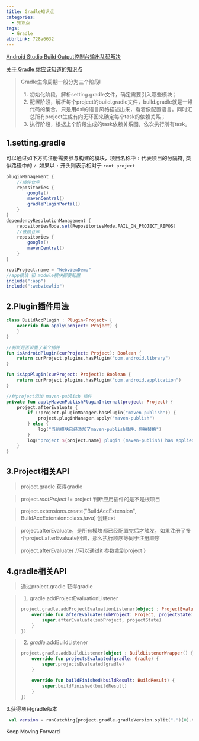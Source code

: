 ```yaml
---
title: Gradle知识点
categories:
  - 知识点
tags:
  - Gradle
abbrlink: 728a6632
---
```


[Android Studio Build Output控制台输出乱码解决](https://blog.csdn.net/github_2011/article/details/109135258)

[关于 Gradle 你应该知道的知识点](https://juejin.cn/post/7064350945756332040#heading-1)

> Gradle生命周期一般分为三个阶段l
>
> 1. 初始化阶段，解析setting.gradle文件，确定需要引入哪些模块；
> 2. 配置阶段，解析每个project的build.gradle文件，build.gradle就是一堆代码的集合，只是用dsl的语言风格描述出来，看着像配置语言。同时汇总所有project生成有向无环图来确定每个task的依赖关系；
> 3. 执行阶段，根据上个阶段生成的task依赖关系图，依次执行所有task。





<!-- more -->



## 1.setting.gradle

可以通过如下方式注册需要参与构建的模块，项目名称中 `:` 代表项目的分隔符, 类似路径中的 `/`. 如果以 `:` 开头则表示相对于 `root project`

```groovy
pluginManagement {
    //插件仓库
    repositories { 
        google()
        mavenCentral()
        gradlePluginPortal()
    }
}
dependencyResolutionManagement {
    repositoriesMode.set(RepositoriesMode.FAIL_ON_PROJECT_REPOS)
    //依赖仓库
    repositories {
        google()
        mavenCentral()
    }
}

rootProject.name = "WebviewDemo"
//app模块 和 module模块都要配置
include(":app")
include(":webviewlib")
```



## 2.Plugin插件用法

```kotlin
class BuildAccPlugin : Plugin<Project> {
    override fun apply(project: Project) {
    }
}
```

```kotlin
//判断是否设置了某个插件
fun isAndroidPlugin(curProject: Project): Boolean {
    return curProject.plugins.hasPlugin("com.android.library")
}

fun isAppPlugin(curProject: Project): Boolean {
    return curProject.plugins.hasPlugin("com.android.application")
}
```

```kotlin
//给project添加 maven-publish 插件
private fun applyMavenPublishPluginInternal(project: Project) {
    project.afterEvaluate {
        if (!project.pluginManager.hasPlugin("maven-publish")) {
            project.pluginManager.apply("maven-publish")
        } else {
            log("当前模块已经添加了maven-publish插件，将被替换")
        }
        log("project ${project.name} plugin (maven-publish) has applied")
    }
}
```



## 3.Project相关API

> project.gradle 获得gradle

> project.*rootProject* != project   判断应用插件的是不是根项目

> project.extensions.create("BuildAccExtension", BuildAccExtension::class.*java*)    创建ext

> project.afterEvaluate，是所有模块都已经配置完后才触发，如果注册了多个project.afterEvaluate回调，那么执行顺序等同于注册顺序
>
> project.afterEvaluate{   //可以通过it 参数拿到project   }





## 4.gradle相关API

> 通过project.gradle 获得gradle

> 1. gradle.addProjectEvaluationListener
>
> ```kotlin
> project.gradle.addProjectEvaluationListener(object : ProjectEvaluationListenerWrapper() {
>     override fun afterEvaluate(subProject: Project, projectState: ProjectState) {
>         super.afterEvaluate(subProject, projectState)
>     }
> })
> ```

> 2. *gradle*.addBuildListener
>
> ```kotlin
> project.gradle.addBuildListener(object : BuildListenerWrapper() {
>     override fun projectsEvaluated(gradle: Gradle) {
>         super.projectsEvaluated(gradle)
>     }
> 
>     override fun buildFinished(buildResult: BuildResult) {
>         super.buildFinished(buildResult)
>     }
> })
> ```

3.获得项目gradle版本   

```kotlin
 val version = runCatching{project.gradle.gradleVersion.split(".")[0].toInt() }.getOrNull() ?: 0  
```





Keep Moving Forward
